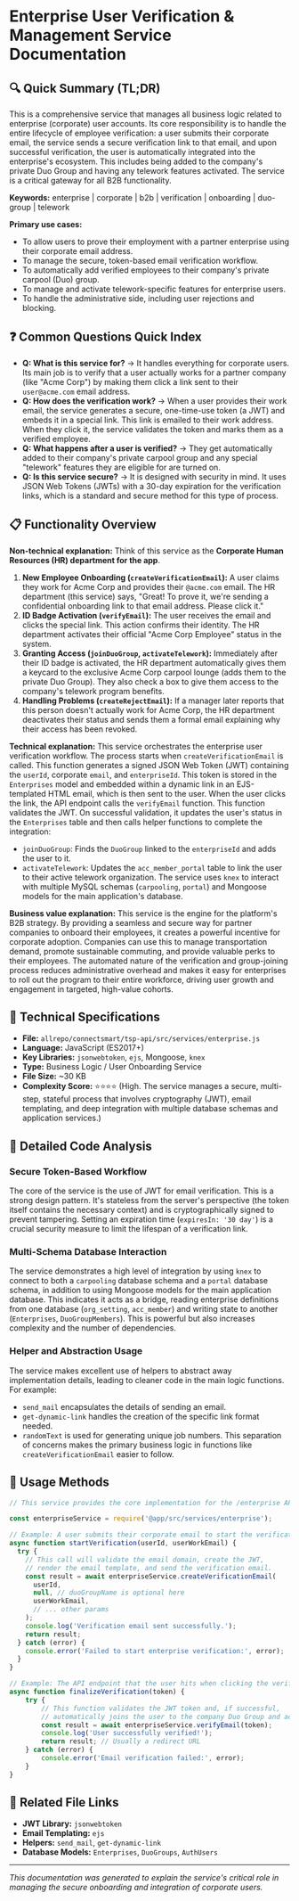 # Enterprise User Verification & Management Service Documentation

## 🔍 Quick Summary (TL;DR)
This is a comprehensive service that manages all business logic related to enterprise (corporate) user accounts. Its core responsibility is to handle the entire lifecycle of employee verification: a user submits their corporate email, the service sends a secure verification link to that email, and upon successful verification, the user is automatically integrated into the enterprise's ecosystem. This includes being added to the company's private Duo Group and having any telework features activated. The service is a critical gateway for all B2B functionality.

**Keywords:** enterprise | corporate | b2b | verification | onboarding | duo-group | telework

**Primary use cases:** 
- To allow users to prove their employment with a partner enterprise using their corporate email address.
- To manage the secure, token-based email verification workflow.
- To automatically add verified employees to their company's private carpool (Duo) group.
- To manage and activate telework-specific features for enterprise users.
- To handle the administrative side, including user rejections and blocking.

## ❓ Common Questions Quick Index
- **Q: What is this service for?** → It handles everything for corporate users. Its main job is to verify that a user actually works for a partner company (like "Acme Corp") by making them click a link sent to their `user@acme.com` email address.
- **Q: How does the verification work?** → When a user provides their work email, the service generates a secure, one-time-use token (a JWT) and embeds it in a special link. This link is emailed to their work address. When they click it, the service validates the token and marks them as a verified employee.
- **Q: What happens after a user is verified?** → They get automatically added to their company's private carpool group and any special "telework" features they are eligible for are turned on.
- **Q: Is this service secure?** → It is designed with security in mind. It uses JSON Web Tokens (JWTs) with a 30-day expiration for the verification links, which is a standard and secure method for this type of process.

## 📋 Functionality Overview

**Non-technical explanation:** 
Think of this service as the **Corporate Human Resources (HR) department for the app**.
1.  **New Employee Onboarding (`createVerificationEmail`):** A user claims they work for Acme Corp and provides their `@acme.com` email. The HR department (this service) says, "Great! To prove it, we're sending a confidential onboarding link to that email address. Please click it."
2.  **ID Badge Activation (`verifyEmail`):** The user receives the email and clicks the special link. This action confirms their identity. The HR department activates their official "Acme Corp Employee" status in the system.
3.  **Granting Access (`joinDuoGroup`, `activateTelework`):** Immediately after their ID badge is activated, the HR department automatically gives them a keycard to the exclusive Acme Corp carpool lounge (adds them to the private Duo Group). They also check a box to give them access to the company's telework program benefits.
4.  **Handling Problems (`createRejectEmail`):** If a manager later reports that this person doesn't actually work for Acme Corp, the HR department deactivates their status and sends them a formal email explaining why their access has been revoked.

**Technical explanation:** 
This service orchestrates the enterprise user verification workflow. The process starts when `createVerificationEmail` is called. This function generates a signed JSON Web Token (JWT) containing the `userId`, corporate `email`, and `enterpriseId`. This token is stored in the `Enterprises` model and embedded within a dynamic link in an EJS-templated HTML email, which is then sent to the user.
When the user clicks the link, the API endpoint calls the `verifyEmail` function. This function validates the JWT. On successful validation, it updates the user's status in the `Enterprises` table and then calls helper functions to complete the integration:
- `joinDuoGroup`: Finds the `DuoGroup` linked to the `enterpriseId` and adds the user to it.
- `activateTelework`: Updates the `acc_member_portal` table to link the user to their active telework organization.
The service uses `knex` to interact with multiple MySQL schemas (`carpooling`, `portal`) and Mongoose models for the main application's database.

**Business value explanation:**
This service is the engine for the platform's B2B strategy. By providing a seamless and secure way for partner companies to onboard their employees, it creates a powerful incentive for corporate adoption. Companies can use this to manage transportation demand, promote sustainable commuting, and provide valuable perks to their employees. The automated nature of the verification and group-joining process reduces administrative overhead and makes it easy for enterprises to roll out the program to their entire workforce, driving user growth and engagement in targeted, high-value cohorts.

## 🔧 Technical Specifications

- **File:** `allrepo/connectsmart/tsp-api/src/services/enterprise.js`
- **Language:** JavaScript (ES2017+)
- **Key Libraries:** `jsonwebtoken`, `ejs`, Mongoose, `knex`
- **Type:** Business Logic / User Onboarding Service
- **File Size:** ~30 KB
- **Complexity Score:** ⭐⭐⭐⭐ (High. The service manages a secure, multi-step, stateful process that involves cryptography (JWT), email templating, and deep integration with multiple database schemas and application services.)

## 📝 Detailed Code Analysis

### Secure Token-Based Workflow
The core of the service is the use of JWT for email verification. This is a strong design pattern. It's stateless from the server's perspective (the token itself contains the necessary context) and is cryptographically signed to prevent tampering. Setting an expiration time (`expiresIn: '30 day'`) is a crucial security measure to limit the lifespan of a verification link.

### Multi-Schema Database Interaction
The service demonstrates a high level of integration by using `knex` to connect to both a `carpooling` database schema and a `portal` database schema, in addition to using Mongoose models for the main application database. This indicates it acts as a bridge, reading enterprise definitions from one database (`org_setting`, `acc_member`) and writing state to another (`Enterprises`, `DuoGroupMembers`). This is powerful but also increases complexity and the number of dependencies.

### Helper and Abstraction Usage
The service makes excellent use of helpers to abstract away implementation details, leading to cleaner code in the main logic functions. For example:
- `send_mail` encapsulates the details of sending an email.
- `get-dynamic-link` handles the creation of the specific link format needed.
- `randomText` is used for generating unique job numbers.
This separation of concerns makes the primary business logic in functions like `createVerificationEmail` easier to follow.

## 🚀 Usage Methods

```javascript
// This service provides the core implementation for the /enterprise API endpoints.

const enterpriseService = require('@app/src/services/enterprise');

// Example: A user submits their corporate email to start the verification process
async function startVerification(userId, userWorkEmail) {
  try {
    // This call will validate the email domain, create the JWT,
    // render the email template, and send the verification email.
    const result = await enterpriseService.createVerificationEmail(
      userId,
      null, // duoGroupName is optional here
      userWorkEmail,
      // ... other params
    );
    console.log('Verification email sent successfully.');
    return result;
  } catch (error) {
    console.error('Failed to start enterprise verification:', error);
  }
}

// Example: The API endpoint that the user hits when clicking the verification link
async function finalizeVerification(token) {
    try {
        // This function validates the JWT token and, if successful,
        // automatically joins the user to the company Duo Group and activates telework.
        const result = await enterpriseService.verifyEmail(token);
        console.log('User successfully verified!');
        return result; // Usually a redirect URL
    } catch (error) {
        console.error('Email verification failed:', error);
    }
}
```

## 🔗 Related File Links
- **JWT Library:** `jsonwebtoken`
- **Email Templating:** `ejs`
- **Helpers:** `send_mail`, `get-dynamic-link`
- **Database Models:** `Enterprises`, `DuoGroups`, `AuthUsers`

---
*This documentation was generated to explain the service's critical role in managing the secure onboarding and integration of corporate users.* 